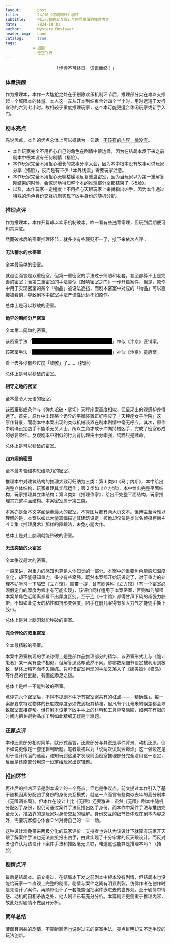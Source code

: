 ```yaml
---
layout:       post
title:        24/10《谎谎而终》剧评
subtitle:     别出心裁的交互设计与略显单薄的推理内容
date:         2024-10-31
author:       Mystery Reviewer
header-img:   none
catalog:      true
tags:
            - 城限
            - 低空飞行
---
```


 <p style="text-align:center">「惶惶不可终日，谎谎而终！」</p>

### 体量提醒

作为推理本，本作一大尴尬之处在于剔除欢乐机制环节后，推理部分实在难以支撑起一个城限本的体量。本人这一车从开本到结束合计四个半小时，用时远短于发行宣称的六到七小时。故相较于重度推理玩家，这个本可能更适合休闲玩家或新手入门。

### 剧本亮点

先说优点，本作的优点总体上可以概括为一句话：<u>不该有的内容一律没有</u>。

* 本作玩家完全不用担心自己的角色在剧情中很边缘，因为在结局本发下来之前剧本中根本没有任何剧情（捂脸）。
* 本作玩家完全不用担心漫长的故事分享大会，因为本中根本没有故事可供玩家分享（捂脸），反而是有不少「本外线索」需要玩家注意。
* 本作玩家完全不用担心无聊枯燥地反复重盘密室，因为当玩家以为第一重解答刚结束的时候，会惊讶地得知整个本的推理部分全都结束了（捂脸）。
* 以及，本作玩家一定程度上不用担心天眼玩家上来就指出凶手，因为本作通过特殊的角色身份交互机制实现了凶手身份的随机分配。

### 推理点评

作为推理本，本作开篇却以欢乐机制破冰，咋一看有些违背常理，但玩到后期便可知其深意。

然而破冰后的密室推理环节，就多少有些褒贬不一了，接下来依次点评：

#### 无法蓄水的水密室

全本最简单的密室。

就谜面而言是双重密室，但第一重密室的手法过于简陋和老套，甚至都算不上是完善的密室；而第二重密室的手法类似《敲响密室之门》一作开篇案件，但是，原作中用于实现密室的某个「物品」被设法遮挡，而剧本密室中对应的「物品」可以直接被看到，导致剧本中密室手法严谨性远远不如原作。

总体上是可以秒破的密室。

#### 诡异的瞬间分尸密室

全本第二简单的密室。

该密室手法「<font style="background-color: #000000; color: black">先把钥匙塞进嘴里，再把头颅从窗户扔入</font>」神似《汴京》匠铺案。

该密室手法「<font style="background-color: #000000; color: black">被害人早已被分尸，床上尸体为凶手假扮</font>」神似《汴京》童府案。

看上去多少有些过度「致敬」了……（捂脸）

总体上是可以秒破的密室。

#### 相守之地的密室

全本最令人无语的密室。

该密室形成条件与《弹丸论破・雾切》天秤座案高度相似，但呈现出的观感却差得远了。首先，原作中出现某个诡异的平衡装置正好呼应了「天秤座女子学院」这一原作背景，而剧本中本案出现的类似机械装置在剧本剧情中毫无呼应。其次，原作中明确设定凶手不能杀无关人士，所以主角才敢于冲向持械凶手，完成了密室形成的必要条件。反观剧本中相似的行为背后理由十分牵强，纯粹只是赌命。

总体上是可以秒破的密室。

#### 四方阁的密室

全本最考验结构思维能力的密室。

推理本中对建筑结构的推理大致可归纳为三类：第１类如《马丁内斯》，本中给出完整立体结构，玩家推理其实际运作；第２类如《立方馆》，本中给出完整平面结构，玩家推理其立体结构；第３类如《推理作家》，给出不完整平面结构，玩家推理其完整平面结构。本案密室属于第三类。

本案亦是全本文字阅读量最大的密室，不算图片都有两大页文本。但博主至今难以理解的是，本案以如此大量篇幅描述其建筑设定，核诡却仅仅是类似名侦探柯南４４０集《推理魔术》那样的障眼法，未免小题大作。

总体上是对上脑洞就能秒破的密室。

#### 无法突破的火密室

全本争议最大的密室。

一般来讲，对重力的感知也算是人体知觉的一部分。本案中的重要角色能感知温度变化，却不能感知重力，多少有些牵强。既然本案都开始玩设定了，对于重力的处理不妨学习一下隔壁《立方馆》。顺带一提，曾有剧评称《立方馆》「有一个密室必须假定门的厚度为零才有可能实现」，该评价同样适用于本案密室，否则如何解释本案某角色近距离都看不出厚度区别。至于连《十字馆》都得甘拜下风的超强力胶带，不知如此逆天的粘性和抗形变强度，凶手在前几案得有多大力气才能徒手撕下胶带。

总体上是对上脑洞就能秒破的密室。

#### 完全悖论的双重密室

全本最精彩的密室。

本案中密室初现的手法称得上是整部作品推理部分的精华，该密室形式上与《诡计患者》某一案有些许相似，但解答思路却截然不同。寥寥数条细节设定被利用到极致，整体上精巧而不失简练。只可惜密室再现的手法又落入了《娜美娅》《猫岛》等作品的老套路，有画蛇添足之嫌。

总体上是唯一不能秒破的密室。

点评完六个密室后，不得不提剧本中所有密室案共有的杠点——「精确性」。每一案都要求特定物体的长度或厚度必须做到极其精准，但凡有个几毫米的误差都会导致密室直接穿帮。但在剧本设定下凶手手上的材料和工具异常简陋，如何在有限的时间内把关键物品加工到如此精细无疑是个难题。

### 还原点评

本作还原部分相对简单，就形式而言，还原部分与其说是事件背景、动机还原，倒不如说更像是一套逻辑判断题。笔者最初以为「说两次谎就会爆炸」这一强设定是用于设计绚丽的谜面，谁知玩到这里才发现前面密室推理部分完全没用这一设定，反而是还原部分用这一设定给玩家出逻辑题。

### 推凶环节

再往后的推凶环节是剧本设计的一个亮点，但也是争议点。前文提过本作引入了基于随机因素分配凶手身份的身份交互模式，就这一点而言有些类似去年的高分剧本《无限调查局》。但本作在设计上比《无限》还要激进：虽然《无限》剧本中随机分配凶手身份，但仍可通过案件手法反推出凶手身份。而本作中案件手法与推凶完全无关，推凶靠的是玩家对身份交互的理解。身份交互的细节皆体现在剧本内容之外，需要玩家细心体会ＤＭ对待自己的一举一动。

这种设计难免带来两极分化的玩家评价：支持者也许认为该设计下就算有玩家开天眼了解案件手法也无法直接报出凶手，由此实现了十分牢靠的反天眼设计。而反对者也许认为该设计下案件手法和推凶毫无关联，难道这也能算是推理本吗？（捂脸）

### 剧情点评

最后是结局本。前文提过，在结局本下发之前剧本中根本没有剧情，但结局本也没能给玩家一个直观上完整的剧情。剧情与案件之间有明显割裂，仿佛作者在创作时是先设计了案件，再顺带设计了一套能勉强把案件嵌进去的世界观。至于剧情中情感、动机的自相矛盾之处，他人剧评已有充分分析。本篇剧评更侧重于推理内容，故此处对剧情不做展开分析。

### 简单总结

薄弱且割裂的剧情、不算新颖但也说得过去的密室手法、亮点鲜明却又不乏争议的玩法创新。
